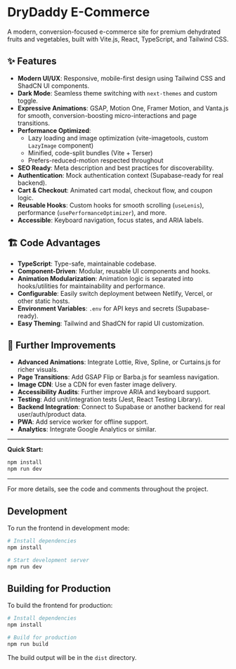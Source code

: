 # DryDaddy E-Commerce

A modern, conversion-focused e-commerce site for premium dehydrated fruits and vegetables, built with Vite.js, React, TypeScript, and Tailwind CSS.

## ✨ Features

- **Modern UI/UX**: Responsive, mobile-first design using Tailwind CSS and ShadCN UI components.
- **Dark Mode**: Seamless theme switching with `next-themes` and custom toggle.
- **Expressive Animations**: GSAP, Motion One, Framer Motion, and Vanta.js for smooth, conversion-boosting micro-interactions and page transitions.
- **Performance Optimized**:
  - Lazy loading and image optimization (vite-imagetools, custom `LazyImage` component)
  - Minified, code-split bundles (Vite + Terser)
  - Prefers-reduced-motion respected throughout
- **SEO Ready**: Meta description and best practices for discoverability.
- **Authentication**: Mock authentication context (Supabase-ready for real backend).
- **Cart & Checkout**: Animated cart modal, checkout flow, and coupon logic.
- **Reusable Hooks**: Custom hooks for smooth scrolling (`useLenis`), performance (`usePerformanceOptimizer`), and more.
- **Accessible**: Keyboard navigation, focus states, and ARIA labels.

## 🏗️ Code Advantages

- **TypeScript**: Type-safe, maintainable codebase.
- **Component-Driven**: Modular, reusable UI components and hooks.
- **Animation Modularization**: Animation logic is separated into hooks/utilities for maintainability and performance.
- **Configurable**: Easily switch deployment between Netlify, Vercel, or other static hosts.
- **Environment Variables**: `.env` for API keys and secrets (Supabase-ready).
- **Easy Theming**: Tailwind and ShadCN for rapid UI customization.

## 🚀 Further Improvements

- **Advanced Animations**: Integrate Lottie, Rive, Spline, or Curtains.js for richer visuals.
- **Page Transitions**: Add GSAP Flip or Barba.js for seamless navigation.
- **Image CDN**: Use a CDN for even faster image delivery.
- **Accessibility Audits**: Further improve ARIA and keyboard support.
- **Testing**: Add unit/integration tests (Jest, React Testing Library).
- **Backend Integration**: Connect to Supabase or another backend for real user/auth/product data.
- **PWA**: Add service worker for offline support.
- **Analytics**: Integrate Google Analytics or similar.

---

**Quick Start:**

```bash
npm install
npm run dev
```

---

For more details, see the code and comments throughout the project.

## Development

To run the frontend in development mode:

```bash
# Install dependencies
npm install

# Start development server
npm run dev
```

## Building for Production

To build the frontend for production:

```bash
# Install dependencies
npm install

# Build for production
npm run build
```

The build output will be in the `dist` directory.

